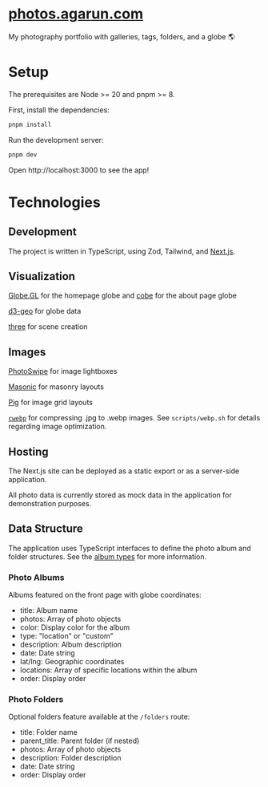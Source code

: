 # [photos.agarun.com](https://photos.agarun.com)

My photography portfolio with galleries, tags, folders, and a globe 🌎

# Setup

The prerequisites are Node >= 20 and pnpm >= 8.

First, install the dependencies:

```sh
pnpm install
```

Run the development server:

```sh
pnpm dev
```

Open http://localhost:3000 to see the app!

# Technologies

## Development

The project is written in TypeScript, using Zod, Tailwind, and [Next.js](https://nextjs.org/).

## Visualization

[Globe.GL](https://github.com/vasturiano/globe.gl) for the homepage globe and [cobe](https://github.com/shuding/cobe) for the about page globe

[d3-geo](https://threejs.org/) for globe data

[three](https://threejs.org/) for scene creation

## Images

[PhotoSwipe](https://photoswipe.com/) for image lightboxes

[Masonic](https://github.com/jaredLunde/masonic) for masonry layouts

[Pig](https://github.com/schlosser/pig.js/) for image grid layouts

[`cwebp`](https://developers.google.com/speed/webp/docs/cwebp) for compressing .jpg to .webp images. See `scripts/webp.sh` for details regarding image optimization.

## Hosting

The Next.js site can be deployed as a static export or as a server-side application.

All photo data is currently stored as mock data in the application for demonstration purposes.

## Data Structure

The application uses TypeScript interfaces to define the photo album and folder structures. See the [album types](https://github.com/agarun/photos/blob/main/src/types/albums.ts#L14) for more information.

### Photo Albums

Albums featured on the front page with globe coordinates:

- title: Album name
- photos: Array of photo objects
- color: Display color for the album
- type: "location" or "custom"
- description: Album description
- date: Date string
- lat/lng: Geographic coordinates
- locations: Array of specific locations within the album
- order: Display order

### Photo Folders

Optional folders feature available at the `/folders` route:

- title: Folder name
- parent_title: Parent folder (if nested)
- photos: Array of photo objects
- description: Folder description
- date: Date string
- order: Display order
